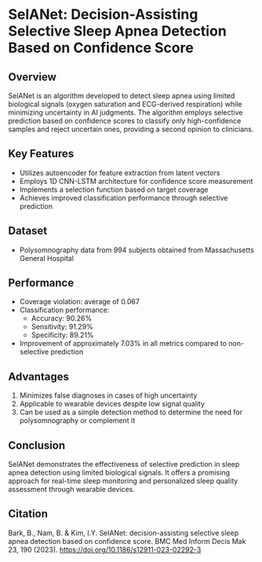 # SelANet: Decision-Assisting Selective Sleep Apnea Detection Based on Confidence Score

## Overview

SelANet is an algorithm developed to detect sleep apnea using limited biological signals (oxygen saturation and ECG-derived respiration) while minimizing uncertainty in AI judgments. The algorithm employs selective prediction based on confidence scores to classify only high-confidence samples and reject uncertain ones, providing a second opinion to clinicians.

## Key Features

- Utilizes autoencoder for feature extraction from latent vectors
- Employs 1D CNN-LSTM architecture for confidence score measurement
- Implements a selection function based on target coverage
- Achieves improved classification performance through selective prediction

## Dataset

- Polysomnography data from 994 subjects obtained from Massachusetts General Hospital

## Performance

- Coverage violation: average of 0.067
- Classification performance:
  - Accuracy: 90.26%
  - Sensitivity: 91.29%
  - Specificity: 89.21%
- Improvement of approximately 7.03% in all metrics compared to non-selective prediction

## Advantages

1. Minimizes false diagnoses in cases of high uncertainty
2. Applicable to wearable devices despite low signal quality
3. Can be used as a simple detection method to determine the need for polysomnography or complement it

## Conclusion

SelANet demonstrates the effectiveness of selective prediction in sleep apnea detection using limited biological signals. It offers a promising approach for real-time sleep monitoring and personalized sleep quality assessment through wearable devices.

## Citation

Bark, B., Nam, B. & Kim, I.Y. SelANet: decision-assisting selective sleep apnea detection based on confidence score. BMC Med Inform Decis Mak 23, 190 (2023). https://doi.org/10.1186/s12911-023-02292-3